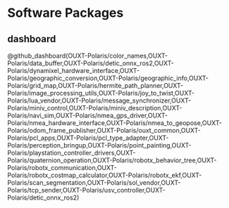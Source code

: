 # Software Packages

## dashboard

@github_dashboard(OUXT-Polaris/color_names,OUXT-Polaris/data_buffer,OUXT-Polaris/detic_onnx_ros2,OUXT-Polaris/dynamixel_hardware_interface,OUXT-Polaris/geographic_conversion,OUXT-Polaris/geographic_info,OUXT-Polaris/grid_map,OUXT-Polaris/hermite_path_planner,OUXT-Polaris/image_processing_utils,OUXT-Polaris/joy_to_twist,OUXT-Polaris/lua_vendor,OUXT-Polaris/message_synchronizer,OUXT-Polaris/miniv_control,OUXT-Polaris/miniv_description,OUXT-Polaris/navi_sim,OUXT-Polaris/nmea_gps_driver,OUXT-Polaris/nmea_hardware_interface,OUXT-Polaris/nmea_to_geopose,OUXT-Polaris/odom_frame_publisher,OUXT-Polaris/ouxt_common,OUXT-Polaris/pcl_apps,OUXT-Polaris/pcl_type_adapter,OUXT-Polaris/perception_bringup,OUXT-Polaris/point_painting,OUXT-Polaris/playstation_controller_drivers,OUXT-Polaris/quaternion_operation,OUXT-Polaris/robotx_behavior_tree,OUXT-Polaris/robotx_communication,OUXT-Polaris/robotx_costmap_calculator,OUXT-Polaris/robotx_ekf,OUXT-Polaris/scan_segmentation,OUXT-Polaris/sol_vendor,OUXT-Polaris/tcp_sender,OUXT-Polaris/usv_controller,OUXT-Polaris/detic_onnx_ros2)

